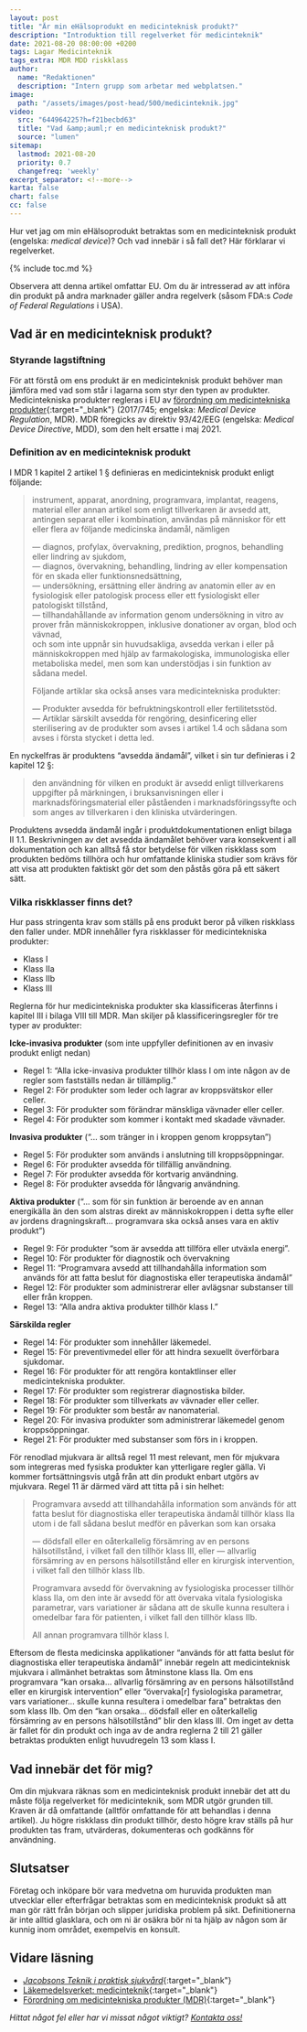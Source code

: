 ```yaml
---
layout: post
title: "Är min eHälsoprodukt en medicinteknisk produkt?"
description: "Introduktion till regelverket för medicinteknik"
date: 2021-08-20 08:00:00 +0200
tags: Lagar Medicinteknik
tags_extra: MDR MDD riskklass
author:
  name: "Redaktionen"
  description: "Intern grupp som arbetar med webplatsen."
image:
  path: "/assets/images/post-head/500/medicinteknik.jpg"
video:
  src: "644964225?h=f21becbd63"
  title: "Vad &amp;auml;r en medicinteknisk produkt?"
  source: "lumen"
sitemap:
  lastmod: 2021-08-20
  priority: 0.7
  changefreq: 'weekly'
excerpt_separator: <!--more-->
karta: false
chart: false
cc: false
---
```

Hur vet jag om min eHälsoprodukt betraktas som en medicinteknisk produkt (engelska: _medical device_)? Och vad innebär i så fall det? Här förklarar vi regelverket.
<!--more-->
{% include toc.md %}

Observera att denna artikel omfattar EU. Om du är intresserad av att införa din produkt på andra marknader gäller andra regelverk (såsom FDA:s _Code of Federal Regulations_ i USA).
## Vad är en medicinteknisk produkt?
### Styrande lagstiftning
För att förstå om ens produkt är en medicinteknisk produkt behöver man jämföra med vad som står i lagarna som styr den typen av produkter. Medicintekniska produkter regleras i EU av [förordning om medicintekniska produkter](https://eur-lex.europa.eu/legal-content/SV/TXT/?uri=CELEX:02017R0745-20200424){:target="_blank"} (2017/745; engelska: _Medical Device Regulation_, MDR). MDR föregicks av direktiv 93/42/EEG (engelska: _Medical Device Directive_, MDD), som den helt ersatte i maj 2021.
### Definition av en medicinteknisk produkt
I MDR 1 kapitel 2 artikel 1 § definieras en medicinteknisk produkt enligt följande:

>instrument, apparat, anordning, programvara, implantat, reagens, material eller annan artikel som enligt tillverkaren är avsedd att, antingen separat eller i kombination, användas på människor för ett eller flera av följande medicinska ändamål, nämligen
>
>—  diagnos, profylax, övervakning, prediktion, prognos, behandling eller lindring av sjukdom,\
>— diagnos, övervakning, behandling, lindring av eller kompensation för en skada eller funktionsnedsättning,\
>— undersökning, ersättning eller ändring av anatomin eller av en fysiologisk eller patologisk process eller ett fysiologiskt eller patologiskt tillstånd,\
>— tillhandahållande av information genom undersökning in vitro av prover från människokroppen, inklusive donationer av organ, blod och vävnad,\
och som inte uppnår sin huvudsakliga, avsedda verkan i eller på människokroppen med hjälp av farmakologiska, immunologiska eller metaboliska medel, men som kan understödjas i sin funktion av sådana medel.
>
>Följande artiklar ska också anses vara medicintekniska produkter:
>
>— Produkter avsedda för befruktningskontroll eller fertilitetsstöd.\
>— Artiklar särskilt avsedda för rengöring, desinficering eller sterilisering av de produkter som avses i artikel 1.4 och sådana som avses i första stycket i detta led.

En nyckelfras är produktens “avsedda ändamål”, vilket i sin tur definieras i 2 kapitel 12 §:

>den användning för vilken en produkt är avsedd enligt tillverkarens uppgifter på märkningen, i bruksanvisningen eller i marknadsföringsmaterial eller påståenden i marknadsföringssyfte och som anges av tillverkaren i den kliniska utvärderingen.

Produktens avsedda ändamål ingår i produktdokumentationen enligt bilaga II 1.1. Beskrivningen av det avsedda ändamålet behöver vara konsekvent i all dokumentation och kan alltså få stor betydelse för vilken riskklass som produkten bedöms tillhöra och hur omfattande kliniska studier som krävs för att visa att produkten faktiskt gör det som den påstås göra på ett säkert sätt.
### Vilka riskklasser finns det?
Hur pass stringenta krav som ställs på ens produkt beror på vilken riskklass den faller under. MDR innehåller fyra riskklasser för medicintekniska produkter:
* Klass I
* Klass IIa
* Klass IIb
* Klass III

Reglerna för hur medicintekniska produkter ska klassificeras återfinns i kapitel III i bilaga VIII till MDR. Man skiljer på klassificeringsregler för tre typer av produkter:

**Icke-invasiva produkter** (som inte uppfyller definitionen av en invasiv produkt enligt nedan)
* Regel 1: “Alla icke-invasiva produkter tillhör klass I om inte någon av de regler som fastställs nedan är tillämplig.”
* Regel 2: För produkter som leder och lagrar av kroppsvätskor eller celler.
* Regel 3: För produkter som förändrar mänskliga vävnader eller celler.
* Regel 4: För produkter som kommer i kontakt med skadade vävnader.

**Invasiva produkter** (“... som tränger in i kroppen genom kroppsytan”)
* Regel 5: För produkter som används i anslutning till kroppsöppningar.
* Regel 6: För produkter avsedda för tillfällig användning.
* Regel 7: För produkter avsedda för kortvarig användning.
* Regel 8: För produkter avsedda för långvarig användning.

**Aktiva produkter** (“... som för sin funktion är beroende av en annan energikälla än den som alstras direkt av människokroppen i detta syfte eller av jordens dragningskraft… programvara ska också anses vara en aktiv produkt”)
* Regel 9: För produkter “som är avsedda att tillföra eller utväxla energi”.
* Regel 10: För produkter för diagnostik och övervakning 
* Regel 11: “Programvara avsedd att tillhandahålla information som används för att fatta beslut för diagnostiska eller terapeutiska ändamål”
* Regel 12: För produkter som administrerar eller avlägsnar substanser till eller från kroppen.
* Regel 13: “Alla andra aktiva produkter tillhör klass I.”

**Särskilda regler**
* Regel 14: För produkter som innehåller läkemedel.
* Regel 15: För preventivmedel eller för att hindra sexuellt överförbara sjukdomar.
* Regel 16: För produkter för att rengöra kontaktlinser eller medicintekniska produkter.
* Regel 17: För produkter som registrerar diagnostiska bilder.
* Regel 18: För produkter som tillverkats av vävnader eller celler.
* Regel 19: För produkter som består av nanomaterial.
* Regel 20: För invasiva produkter som administrerar läkemedel genom kroppsöppningar.
* Regel 21: För produkter med substanser som förs in i kroppen.

För renodlad mjukvara är alltså regel 11 mest relevant, men för mjukvara som integreras med fysiska produkter kan ytterligare regler gälla. Vi kommer fortsättningsvis utgå från att din produkt enbart utgörs av mjukvara. Regel 11 är därmed värd att titta på i sin helhet:

> Programvara avsedd att tillhandahålla information som används för att fatta beslut för diagnostiska eller terapeutiska ändamål tillhör klass IIa utom i de fall sådana beslut medför en påverkan som kan orsaka
>
> — dödsfall eller en oåterkallelig försämring av en persons hälsotillstånd, i vilket fall den tillhör klass III, eller
>— allvarlig försämring av en persons hälsotillstånd eller en kirurgisk intervention, i vilket fall den tillhör klass IIb.
>
>Programvara avsedd för övervakning av fysiologiska processer tillhör klass IIa, om den inte är avsedd för att övervaka vitala fysiologiska parametrar, vars variationer är sådana att de skulle kunna resultera i omedelbar fara för patienten, i vilket fall den tillhör klass IIb.
>
>All annan programvara tillhör klass I.

Eftersom de flesta medicinska applikationer “används för att fatta beslut för diagnostiska eller terapeutiska ändamål” innebär regeln att medicinteknisk mjukvara i allmänhet betraktas som åtminstone klass IIa. Om ens programvara “kan orsaka… allvarlig försämring av en persons hälsotillstånd eller en kirurgisk intervention” eller “övervaka[r] fysiologiska parametrar, vars variationer… skulle kunna resultera i omedelbar fara” betraktas den som klass IIb. Om den “kan orsaka... dödsfall eller en oåterkallelig försämring av en persons hälsotillstånd” blir den klass III. Om inget av detta är fallet för din produkt och inga av de andra reglerna 2 till 21 gäller betraktas produkten enligt huvudregeln 13 som klass I. 
## Vad innebär det för mig?
Om din mjukvara räknas som en medicinteknisk produkt innebär det att du måste följa regelverket för medicinteknik, som MDR utgör grunden till. Kraven är då omfattande (alltför omfattande för att behandlas i denna artikel). Ju högre riskklass din produkt tillhör, desto högre krav ställs på hur produkten tas fram, utvärderas, dokumenteras och godkänns för användning.
## Slutsatser
Företag och inköpare bör vara medvetna om huruvida produkten man utvecklar eller efterfrågar betraktas som en medicinteknisk produkt så att man gör rätt från början och slipper juridiska problem på sikt. Definitionerna är inte alltid glasklara, och om ni är osäkra bör ni ta hjälp av någon som är kunnig inom området, exempelvis en konsult.
## Vidare läsning
* [_Jacobsons Teknik i praktisk sjukvård_](https://www.bokus.com/bok/9789144117324/jacobsons-teknik-i-praktisk-sjukvard/){:target="_blank"}
* [Läkemedelsverket: medicinteknik](https://www.lakemedelsverket.se/sv/medicinteknik){:target="_blank"}
* [Förordning om medicintekniska produkter (MDR)](https://eur-lex.europa.eu/legal-content/SV/TXT/?uri=CELEX:02017R0745-20200424){:target="_blank"}

_Hittat något fel eller har vi missat något viktigt? [Kontakta oss!](/index.html#form-message)_
